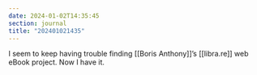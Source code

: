 ```yaml
---
date: 2024-01-02T14:35:45
section: journal
title: "202401021435"
---
```

I seem to keep having trouble finding [[Boris Anthony]]’s [[libra.re]] web eBook project. Now I have it.